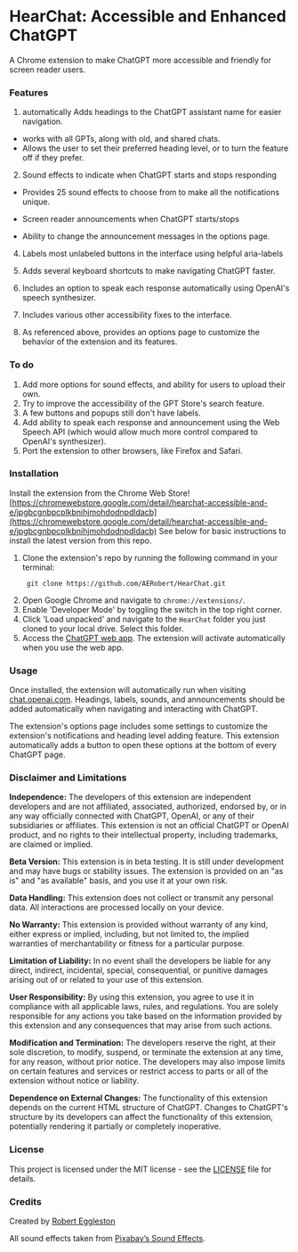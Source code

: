 # HearChat: Accessible and Enhanced ChatGPT

A Chrome extension to make ChatGPT more accessible and friendly for screen reader users.

### Features

1. automatically Adds headings to the ChatGPT assistant name for easier navigation.
- works with all GPTs, along with old, and shared chats.
- Allows the user to set their preferred heading level, or to turn the feature off if they prefer.

2. Sound effects to indicate when ChatGPT starts and stops responding
- Provides 25 sound effects to choose from to make all the notifications unique.

- Screen reader announcements when ChatGPT starts/stops
- Ability to change the announcement messages in the options page.

4. Labels most unlabeled buttons in the interface using helpful aria-labels

5. Adds several keyboard shortcuts to make navigating ChatGPT faster.

6. Includes an option to speak each response automatically using OpenAI's speech synthesizer.

7. Includes various other accessibility fixes to the interface.

8. As referenced above, provides an options page to customize the behavior of the extension and its features.

### To do

1. Add more options for sound effects, and ability for users to upload their own.
2. Try to improve the accessibility of the GPT Store's search feature.
3. A few buttons and popups still don't have labels.
4. Add ability to speak each response and announcement using the Web Speech API (which would allow much more control compared to OpenAI's synthesizer).
5. Port the extension to other browsers, like Firefox and Safari.

### Installation
Install the extension from the Chrome Web Store! [https://chromewebstore.google.com/detail/hearchat-accessible-and-e/jpgbcgnbpcplkbnihjmohdodnpdldacb](https://chromewebstore.google.com/detail/hearchat-accessible-and-e/jpgbcgnbpcplkbnihjmohdodnpdldacb)
See below for basic instructions to install the latest version from this repo.


1. Clone the extension's repo by running the following command in your terminal:
   ```
	git clone https://github.com/AERobert/HearChat.git
   ```
2. Open Google Chrome and navigate to `chrome://extensions/`.
3. Enable 'Developer Mode' by toggling the switch in the top right corner.
4. Click 'Load unpacked' and navigate to the `HearChat` folder you just cloned to your local drive. Select this folder.
5. Access the [ChatGPT web app](https://chat.openai.com/). The extension will activate automatically when you use the web app.

### Usage 

Once installed, the extension will automatically run when visiting [chat.openai.com](https://chat.openai.com/). Headings, labels, sounds, and announcements should be added automatically when navigating and interacting with ChatGPT.

The extension's options page includes some settings to customize the extension's notifications and heading level adding feature. This extension automatically adds a button to open these options at the bottom of every ChatGPT page.

### Disclaimer and Limitations

**Independence:** The developers of this extension are independent developers and are not affiliated, associated, authorized, endorsed by, or in any way officially connected with ChatGPT, OpenAI, or any of their subsidiaries or affiliates. This extension is not an official ChatGPT or OpenAI product, and no rights to their intellectual property, including trademarks, are claimed or implied.

**Beta Version:** This extension is in beta testing. It is still under development and may have bugs or stability issues. The extension is provided on an "as is" and "as available" basis, and you use it at your own risk.

**Data Handling:** This extension does not collect or transmit any personal data. All interactions are processed locally on your device.

**No Warranty:** This extension is provided without warranty of any kind, either express or implied, including, but not limited to, the implied warranties of merchantability or fitness for a particular purpose.

**Limitation of Liability:** In no event shall the developers be liable for any direct, indirect, incidental, special, consequential, or punitive damages arising out of or related to your use of this extension.

**User Responsibility:** By using this extension, you agree to use it in compliance with all applicable laws, rules, and regulations. You are solely responsible for any actions you take based on the information provided by this extension and any consequences that may arise from such actions.

**Modification and Termination:** The developers reserve the right, at their sole discretion, to modify, suspend, or terminate the extension at any time, for any reason, without prior notice. The developers may also impose limits on certain features and services or restrict access to parts or all of the extension without notice or liability.

**Dependence on External Changes:** The functionality of this extension depends on the current HTML structure of ChatGPT. Changes to ChatGPT's structure by its developers can affect the functionality of this extension, potentially rendering it partially or completely inoperative.

### License

This project is licensed under the MIT license - see the [LICENSE](LICENSE) file for details.

### Credits

Created by [Robert Eggleston](https://github.com/AERobert)

All sound effects taken from [Pixabay’s Sound Effects](https://pixabay.com/sound-effects/).
